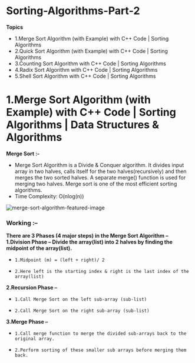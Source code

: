 # Sorting-Algorithms-Part-2
<b>Topics</b>
* 1.Merge Sort Algorithm (with Example) with C++ Code | Sorting Algorithms
* 2.Quick Sort Algorithm (with Example) with C++ Code | Sorting Algorithms 
* 3.Counting Sort Algorithm with C++ Code | Sorting Algorithms 
* 4.Radix Sort Algorithm with C++ Code | Sorting Algorithms 
* 5.Shell Sort Algorithm with C++ Code | Sorting Algorithms 
##
# 1.Merge Sort Algorithm (with Example) with C++ Code | Sorting Algorithms | Data Structures & Algorithms
<b>Merge Sort :-</b>
* Merge Sort Algorithm is a Divide & Conquer algorithm. It divides input array in two halves, calls itself for the two halves(recursively) and then merges the two sorted halves. A separate merge() function is used for merging two halves. Merge sort is one of the most efficient sorting algorithms.
* Time Complexity: O(nlog(n))

![merge-sort-algorithm-featured-image](https://user-images.githubusercontent.com/80576654/164886190-9339341f-d217-4e8c-913f-3765c1b384cd.jpg)


### Working :–
<b>There are 3 Phases (4 major steps) in the Merge Sort Algorithm –</b>
<b>1.Division Phase – Divide the array(list) into 2 halves by finding the midpoint of the array(list).</b>
*     1.Midpoint (m) = (left + right)/ 2
*     2.Here left is the starting index & right is the last index of the array(list)
<b>2.Recursion Phase –</b>
 *     1.Call Merge Sort on the left sub-array (sub-list)
 *     2.Call Merge Sort on the right sub-array (sub-list)
<b>3.Merge Phase –</b>
*     1.Call merge function to merge the divided sub-arrays back to the original array.
*     2.Perform sorting of these smaller sub arrays before merging them back.

